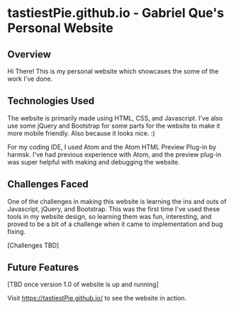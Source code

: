 # tastiestPie.github.io - Gabriel Que's Personal Website

## Overview

Hi There! This is my personal website which showcases the some of the work I've done.

## Technologies Used

The website is primarily made using HTML, CSS, and Javascript. I've also use some jQuery and Bootstrap
for some parts for the website to make it more mobile friendly. Also because it looks nice. :)

For my coding IDE, I used Atom and the Atom HTML Preview Plug-in by harmsk. I've had previous experience with
Atom, and the preview plug-in was super helpful with making and debugging the website.

## Challenges Faced

One of the challenges in making this website is learning the ins and outs of Javascript, jQuery, and Bootstrap. This was
the first time I've used these tools in my website design, so learning them was fun, interesting, and proved to be a bit of a
challenge when it came to implementation and bug fixing.

[Challenges TBD]

## Future Features

[TBD once version 1.0 of website is up and running]

Visit https://tastiestPie.github.io/ to see the website in action.
